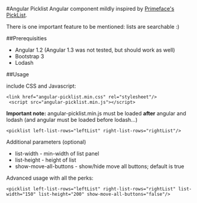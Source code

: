 #Angular Picklist
Angular component mildly inspired by [Primeface's PickList](http://www.primefaces.org/showcase/ui/data/pickList.xhtml).

There is one important feature to be mentioned: lists are searchable :)


##Prerequisities
- Angular 1.2 (Angular 1.3 was not tested, but should work as well)
- Bootstrap 3
- Lodash

##Usage

include CSS and Javascript:

 ```
 <link href="angular-picklist.min.css" rel="stylesheet"/>
  <script src="angular-picklist.min.js"></script>
  ```

**Important note:** angular-picklist.min.js must be loaded **after** angular and lodash (and angular must be loaded before lodash...)

```
<picklist left-list-rows="leftList" right-list-rows="rightList"/>
```


Additional parameters (optional)

- list-width - min-width of list panel
- list-height - height of list
- show-move-all-buttons - show/hide move all buttons; default is true

Advanced usage with all the perks:

```
<picklist left-list-rows="leftList" right-list-rows="rightList" list-width="150" list-height="200" show-move-all-buttons="false"/>
```